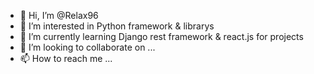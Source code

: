 - 👋 Hi, I’m @Relax96
- 👀 I’m interested in Python framework & librarys
- 🌱 I’m currently learning Django rest framework & react.js for projects
- 💞️ I’m looking to collaborate on ...
- 📫 How to reach me ...

<!---
Relax96/Relax96 is a ✨ special ✨ repository because its `README.md` (this file) appears on your GitHub profile.
You can click the Preview link to take a look at your changes.
--->
